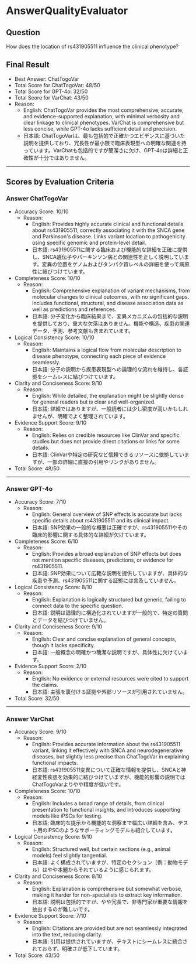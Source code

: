 # AnswerQualityEvaluator

## Question

How does the location of rs431905511 influence the clinical phenotype?

## Final Result

- Best Answer: ChatTogoVar
- Total Score for ChatTogoVar: 48/50
- Total Score for GPT-4o: 32/50
- Total Score for VarChat: 43/50
- Reason:
  - English: ChatTogoVar provides the most comprehensive, accurate, and evidence-supported explanation, with minimal verbosity and clear linkage to clinical phenotypes. VarChat is comprehensive but less concise, while GPT-4o lacks sufficient detail and precision. 
  - 日本語: ChatTogoVarは、最も包括的で正確かつエビデンスに基づいた説明を提供しており、冗長性が最小限で臨床表現型への明確な関連を持っています。VarChatも包括的ですが簡潔さに欠け、GPT-4oは詳細と正確性が十分ではありません。

---

## Scores by Evaluation Criteria

### Answer ChatTogoVar
- Accuracy Score: 10/10
  - Reason: 
    - English: Provides highly accurate clinical and functional details about rs431905511, correctly associating it with the SNCA gene and Parkinson's disease. Links variant location to pathogenicity using specific genomic and protein-level detail.
    - 日本語: rs431905511に関する臨床および機能的な詳細を正確に提供し、SNCA遺伝子やパーキンソン病との関連性を正しく説明しています。変異の位置をゲノムおよびタンパク質レベルの詳細を使って病原性に結びつけています。
- Completeness Score: 10/10
  - Reason: 
    - English: Comprehensive explanation of variant mechanisms, from molecular changes to clinical outcomes, with no significant gaps. Includes functional, structural, and disease association data as well as predictions and references.
    - 日本語: 分子変化から臨床結果まで、変異メカニズムの包括的な説明を提供しており、重大な欠落はありません。機能や構造、疾患の関連データ、予測、参考文献も含まれています。
- Logical Consistency Score: 10/10
  - Reason: 
    - English: Maintains a logical flow from molecular description to disease phenotype, connecting each piece of evidence seamlessly.
    - 日本語: 分子の説明から疾患表現型への論理的な流れを維持し、各証拠をシームレスに結びつけています。
- Clarity and Conciseness Score: 9/10
  - Reason: 
    - English: While detailed, the explanation might be slightly dense for general readers but is clear and well-organized.
    - 日本語: 詳細ではありますが、一般読者には少し密度が高いかもしれませんが、明確でよく整理されています。
- Evidence Support Score: 9/10
  - Reason: 
    - English: Relies on credible resources like ClinVar and specific studies but does not provide direct citations or links for some details.
    - 日本語: ClinVarや特定の研究など信頼できるリソースに依拠していますが、一部の詳細に直接の引用やリンクがありません。
- Total Score: 48/50

---

### Answer GPT-4o
- Accuracy Score: 7/10
  - Reason: 
    - English: General overview of SNP effects is accurate but lacks specific details about rs431905511 and its clinical impact.
    - 日本語: SNP効果の一般的な概要は正確ですが、rs431905511やその臨床的影響に関する具体的な詳細が欠けています。
- Completeness Score: 6/10
  - Reason: 
    - English: Provides a broad explanation of SNP effects but does not mention specific diseases, predictions, or evidence for rs431905511.
    - 日本語: SNP効果について広範な説明を提供していますが、具体的な疾患や予測、rs431905511に関する証拠には言及していません。
- Logical Consistency Score: 8/10
  - Reason: 
    - English: Explanation is logically structured but generic, failing to connect data to the specific question.
    - 日本語: 説明は論理的に構造化されていますが一般的で、特定の質問とデータを結びつけていません。
- Clarity and Conciseness Score: 9/10
  - Reason: 
    - English: Clear and concise explanation of general concepts, though it lacks specificity.
    - 日本語: 一般概念の明確かつ簡潔な説明ですが、具体性に欠けています。
- Evidence Support Score: 2/10
  - Reason: 
    - English: No evidence or external resources were cited to support the claims.
    - 日本語: 主張を裏付ける証拠や外部リソースが引用されていません。
- Total Score: 32/50

---

### Answer VarChat
- Accuracy Score: 9/10
  - Reason: 
    - English: Provides accurate information about the rs431905511 variant, linking it effectively with SNCA and neurodegenerative diseases, but slightly less precise than ChatTogoVar in explaining functional impacts.
    - 日本語: rs431905511変異について正確な情報を提供し、SNCAと神経変性疾患を効果的に結びつけていますが、機能的影響の説明ではChatTogoVarよりやや精度が低いです。
- Completeness Score: 10/10
  - Reason: 
    - English: Includes a broad range of details, from clinical presentation to functional insights, and introduces supporting models like iPSCs for testing.
    - 日本語: 臨床的な提示から機能的な洞察まで幅広い詳細を含み、テスト用のiPSCのようなサポーティングモデルも紹介しています。
- Logical Consistency Score: 9/10
  - Reason: 
    - English: Structured well, but certain sections (e.g., animal models) feel slightly tangential.
    - 日本語: よく構成されていますが、特定のセクション（例：動物モデル）はやや本題からそれているように感じられます。
- Clarity and Conciseness Score: 8/10
  - Reason: 
    - English: Explanation is comprehensive but somewhat verbose, making it harder for non-specialists to extract key information.
    - 日本語: 説明は包括的ですが、やや冗長で、非専門家が重要な情報を抽出するのが難しいです。
- Evidence Support Score: 7/10
  - Reason: 
    - English: Citations are provided but are not seamlessly integrated into the text, reducing clarity.
    - 日本語: 引用は提供されていますが、テキストにシームレスに統合されておらず、明確さが低下しています。
- Total Score: 43/50